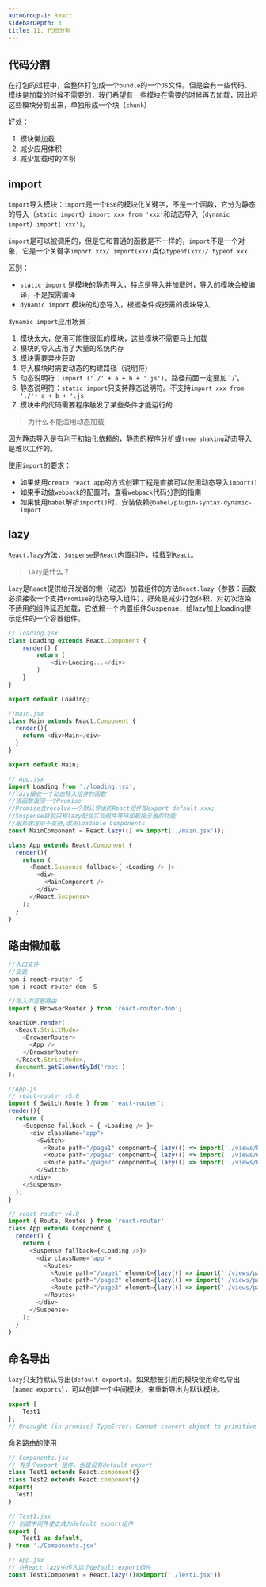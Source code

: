 ```yaml
---
autoGroup-1: React
sidebarDepth: 3
title: 11. 代码分割
---
```


## 代码分割
在打包的过程中，会整体打包成一个`bundle`的一个`JS`文件。但是会有一些代码、模块是加载的时候不需要的，我们希望有一些模块在需要的时候再去加载，因此将这些模块分割出来，单独形成一个块（`chunk`）

好处：
1. 模块懒加载
2. 减少应用体积
3. 减少加载时的体积

## import
`import`导入模块：`import`是一个`ES6`的模块化关键字，不是一个函数，它分为静态的导入（`static import`）`import xxx from 'xxx'`和动态导入（`dynamic import`）`import('xxx')`。

`import`是可以被调用的，但是它和普通的函数是不一样的，`import`不是一个对象，它是一个关键字`import xxx/ import(xxx)`类似`typeof(xxx)/ typeof xxx`

区别：
- `static import` 是模块的静态导入，特点是导入并加载时，导入的模块会被编译，不是按需编译
- `dynamic import` 模块的动态导入，根据条件或按需的模块导入

`dynamic import`应用场景：
1. 模块太大，使用可能性很低的模块，这些模块不需要马上加载
2. 模块的导入占用了大量的系统内存
3. 模块需要异步获取
4. 导入模块时需要动态的构建路径（说明符） 
5. 动态说明符：`import ('./' + a + b + '.js')`。路径前面一定要加 './'。
6. 静态说明符：`static import`只支持静态说明符。不支持`import xxx from './'+ a + b + '.js`
7. 模块中的代码需要程序触发了某些条件才能运行的

> 为什么不能滥用动态加载

因为静态导入是有利于初始化依赖的，静态的程序分析或`tree shaking`动态导入是难以工作的。

使用`import`的要求：
- 如果使用`create react app`的方式创建工程是直接可以使用动态导入`import()`
- 如果手动做`webpack`的配置时，查看`webpack`代码分割的指南
- 如果使用`babel`解析`import()`时，安装依赖`@babel/plugin-syntax-dynamic-import` 


## lazy
`React.lazy`方法，`Suspense`是`React`内置组件，挂载到`React`。

> `lazy`是什么？

`lazy`是`React`提供给开发者的懒（动态）加载组件的方法`React.lazy`（参数：函数必须接收一个支持`Promise`的动态导入组件），好处是减少打包体积，对初次渲染不适用的组件延迟加载，它依赖一个内置组件Suspense，给lazy加上loading提示组件的一个容器组件。
```javascript
// loading.jsx
class Loading extends React.Component {
    render() {
        return (
            <div>Loading...</div>
        )
    }
}

export default Loading;

//main.jsx
class Main extends React.Component {
  render(){
    return <div>Main</div>
  }
}

export default Main;

// App.jsx
import Loading from './loading.jsx';
//lazy接收一个动态导入组件的函数
//该函数返回一个Promise
//Promise会resolve一个默认导出的React组件如export default xxx;
//Suspense目前只和lazy配合实现组件等待加载指示器的功能
//服务端渲染不支持,改用loadable Components
const MainComponent = React.lazy(() => import('./main.jsx'));

class App extends React.Component { 
  render(){
    return (
      <React.Suspense fallback={ <Loading /> }>
        <div>
          <MainComponent />
        </div>
      </React.Suspense>
    );
  }
}
```

## 路由懒加载
```javascript
//入口文件
//安装
npm i react-router -S 
npm i react-router-dom -S 

//导入浏览器路由
import { BrowserRouter } from 'react-router-dom';

ReactDOM.render(
  <React.StrictMode>
    <BrowserRouter>
      <App />
    </BrowserRouter>
  </React.StrictMode>,
  document.getElementById('root')
);
```
```javascript
//App.js 
// react-router v5.0
import { Switch,Route } from 'react-router';
render(){
  return (
    <Suspense fallback = { <Loading /> }>
      <div className="app">
        <Switch>
          <Route path="/page1" component={ lazy(() => import('./views/Page1')) } />
          <Route path="/page2" component={ lazy(() => import('./views/Page2')) } />
          <Route path="/page2" component={ lazy(() => import('./views/Page3')) } />
        </Switch>
      </div>
    </Suspense>
  );
}

// react-router v6.0
import { Route, Routes } from 'react-router'
class App extends Component {
  render() {
    return (
      <Suspense fallback={<Loading />}>
        <div className='app'>
          <Routes>
            <Route path="/page1" element={lazy(() => import('./views/page1.jsx'))}></Route>
            <Route path="/page2" element={lazy(() => import('./views/page2.jsx'))}></Route>
            <Route path="/page3" element={lazy(() => import('./views/page3.jsx'))}></Route>
          </Routes>
        </div>
      </Suspense>
    );
  }
}
```


## 命名导出
`lazy`只支持默认导出(`default exports`)。如果想被引用的模块使用命名导出（`named exports`），可以创建一个中间模块，来重新导出为默认模块。
```javascript
export {
    Test1
};
// Uncaught (in promise) TypeError: Cannot convert object to primitive value
```
命名路由的使用
```javascript
// Components.jsx 
// 有多个export 组件，但是没有default export
class Test1 extends React.component{}
class Test2 extends React.component{}
export{
  Test1
}

// Test1.jsx
// 创建中间件使之成为default export组件
export {
    Test1 as default,
} from './Components.jsx'

// App.jsx
// 在React.lazy中传入这个default export组件
const Test1Component = React.lazy(()=>import('./Test1.jsx'))
```
